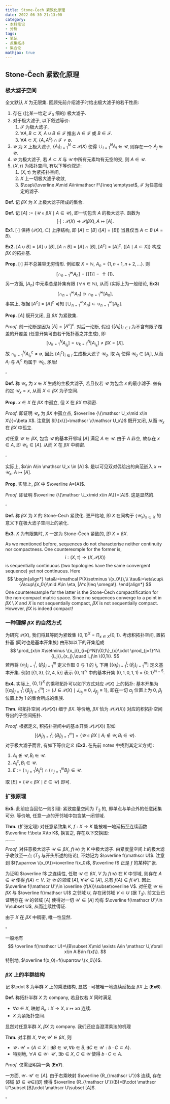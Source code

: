 ```yaml
---
title: Stone-Čech 紧致化原理
date: 2022-06-30 21:13:00
category: 
- 本科笔记
- 分析
tags: 
- 笔记
- 点集拓扑
- 集合论
mathjax: true
---
```


## Stone-Čech 紧致化原理

### 极大滤子空间

全文默认 $X$ 为无限集. 回顾先前介绍滤子时给出极大滤子的若干性质:

1. 存在 (比某一给定 $\mathscr F_0$ 细的) 极大滤子. 
2. 对于极大滤子, 以下叙述等价: 
   1. $\mathscr F$ 为极大滤子,
   2. $\forall A,B\subset  X$, $A\cup B\in \mathscr F$ 推出 $A\in \mathscr F$ 或 $B\in\mathscr F$. 
   3. $\forall A\subset X$, $\{A,A^c\}\cap \mathscr F\neq\emptyset$.  
3. $\mathscr U$ 为 $X$ 上极大滤子, $\{A_i\}_{i=1}^N\subset \mathcal P(X)$ 使得 $\cup_{i=1}^N A_i\in\mathscr U$, 则存在一个 $A_j\in\mathscr U$. 
4. $\mathscr U$ 为极大滤子, 若 $A\subset X$ 与 $\mathscr U$ 中所有元素均有无空的交, 则 $A\in\mathscr U$. 
5. $(X,\tau)$ 为拓扑空间, 有以下等价叙述:
   1.  $(X,\tau)$ 为紧拓扑空间,
   2. $X$ 上一切极大滤子收敛,
   3. $\cap\{\overline A\mid A\in\mathscr F\}\neq \emptyset$, $\mathscr F$ 为任意给定的滤子. 

**Def.** 记 $\beta X$ 为 $X$ 上极大滤子所成的集合. 

**Def.** 记 $[A]:=\{\mathscr U\in \beta X\mid A\in \mathscr U\}$, 即一切包含 $A$ 的极大滤子. 函数为
$$
[\cdot]:\mathcal P(X)\to \mathcal P(\beta X),A\mapsto [A].
$$
**Ex1.** $[\cdot]$ 保持 $(\mathcal P(X),\subset)$ 上序结构, 即 $[A]\subset [B]$ ($[A]=[B]$) 当且仅当 $A\subset B$ ($A=B$). 

**Ex2.** $[A\cup B]=[A]\cup [B]$, $[A\cap B]=[A]\cap [B]$, $[A^c]=[A]^c$. $\{[A\mid A\subset X]\}$ 构成 $\beta X$ 的拓扑基. 

**Prop.** $[\cdot]$ 并不总兼容无穷情形. 例如取 $X=\mathbb N$, $A_n=\{1,n+1,n+2,\ldots\}$. 则
$$
[\cap_{n=1}^\infty A_n]=[\{1\}]=\uparrow \{1\}.
$$
另一方面, $[A_n]$ 中元素总是补集有限 ($\forall n\in\mathbb N$), 从而 (实际上为一般结论, **Ex3**)
$$
[\cap _{n=1}^\infty A_n]\supset \cap_{n=1}^\infty[A_n].
$$
事实上, 根据 $[A^c]=[A]^c$ 可知 $[\cup_{n=1}^\infty A_n]\subset \cup_{n=1}^\infty[ A_n]$. 

**Prop.** $[A]$ 既开又闭, 且 $\beta X$ 为紧致集. 

*Proof.* 前一论断是因为 $[A]=[A^c]^c$. 对后一论断, 假设 $\{[A_i]\}_{i\in I}$ 为不含有限子覆盖的开覆盖 (任意开集可由若干拓扑基之并生成), 即
$$
[\cup_{k=1}^NA_{i_k}]=\cup_{k=1}^N [A_{i_k}]\neq \beta X=[X].
$$
故 $\cap _{k=1}^NA_{i_k}^c\neq \emptyset$, 因此 $\{A_i^c\}_{i\in I}$ 生成极大滤子 $\mathscr U_0$. 取 $A_i$ 使得 $\mathscr U_0\in [A_i]$, 从而 $A_i$ 与 $A_i^c$ 均属于 $\mathscr U_0$, 矛盾!

$\square$

**Def.** 称 $\mathscr U_x$ 为 $x\in X$ 生成的主极大滤子, 若且仅若 $\mathscr U$ 为包含 $x$ 的最小滤子. 兹有约定 $\mathscr U_x=x$, 从而 $X\subset \beta X$ 为子空间. 

**Prop.** $x\in X$ 在 $\beta X$ 中孤立, 但 $X$ 在 $\beta X$ 中稠密. 

*Proof.* 即证明 $\mathscr U_x$ 为 $\beta X$ 中孤立点, $\overline {\{\mathscr U_x\mid x\in X\}}=\beta X$. 注意到 $[\{x\}]=\mathscr \{\mathscr U_x\}$ 既开又闭, 从而 $\mathscr U_x$ 在 $\beta X$ 中孤立. 

对任意 $\mathscr U\in \beta X$, 包含 $\mathscr U$ 的基本开邻域 $[A]$ 满足 $A\in \mathscr U$. 由于 $A$ 非空, 故存在 $x\in A$, 即 $\mathscr U_x\in [A]$. 从而 $X$ 在 $\beta X$ 中稠密.

$\square$ 

实际上, $x\in A\in \mathscr U_x \in [A] $. 是以可见双对偶给出的典范嵌入 $x\mapsto \mathscr U_x$, $A\mapsto [A]$. 

**Prop.** 实际上, $\beta X$ 中 $\overline A=[A]$. 

*Proof.* 即证明 $\overline {\{\mathscr U_x\mid x\in A\}}=[A]$. 这是显然的. 

$\square$ 

**Def.** 称 $\beta X$ 为 $X$ 的 Stone-Čech 紧致化. 更严格地, 即 $X$ 在同构于 $\{\mathscr U_x\}_{x\in X}$ 的意义下在极大滤子空间上的紧化. 

**Ex3.** $X$ 为有限集时, $X$ 一定为 Stone-Čech 紧致的, 即 $X=\beta X$. 

As we mentioned before, sequences do not characterise neither continuity nor compactness. One counterexmple for the former is,
$$
i:(X,\tau)\to (X,\mathcal P(X))
$$
is sequentially continuous (two topologies have the same convergent sequence) yet not continuous. Here
$$
\begin{align*}
\eta&:=\mathcal P(X\setminus \{x_0\}),\\
\tau&:=\eta\cup\{A\cup\{x_0\}\mid A\in \eta, |A^c|\leq \omega\}.
\end{align*}
$$
One counterexample for the latter is the Stone-Čech compactification for the non-compact matric space. Since no sequences converge to a point in $\beta X\setminus X$ and $X$ is not sequentially compact, $\beta X$ is not sequentially compact. However, $\beta X$ is indeed compact!

### 一种理解 $\beta X$ 的自然方式 

为研究 $\mathcal P(X)$, 我们将其等同为紧致集 $\{0,1\}^X=\prod_{x\in X}\{0,1\}$. 考虑积拓扑空间, 置拓扑基 (同时也是基本开集族) 由形如以下的开集组成
$$
\prod_{x\in X\setminus \{x_j\}_{i=j}^N}\{0,1\}_{x}\cdot \prod_{j=1}^N\{i_j\}_{x_j},\quad i_j\in \{0,1\}.
$$
若再将 $\{\alpha_j\}_{j=1}^l$, $\{\beta_j\}_{j=1}^m$ 定义作取 $0$ 与 $1$ 的 $i_j$, 下用 $[ \{\alpha_j\}_{j=1}^l;\{\beta_j\}_{j=1}^m]$ 定义基本开集. 例如 $[\{1,3\},\{2,4,5\}]$ 表示 $\{0,1\}^{\mathbb N}$ 中的基本开集 $(0,1,0,1,1)\times  \{0,1\}^{\mathbb N-5}$. 

**Ex4.** 实际上, $\{0,1\}^X$ 的乘积拓扑可以如下方式对应 $\mathcal P(X)$ 上的拓扑: 基本开集为 $[ \{\alpha_j\}_{j=1}^l;\{\beta_j\}_{j=1}^m]:=\{J\in \mathcal P(X)\mid J_{\alpha_j}\equiv 0, J_{\beta_j}\equiv 1\}$, 即在一切 $\alpha_j$ 位置上为 $0$, $\beta_j$ 位置上为 $1$ 的集合所成的集族. 

**Thm.** 积拓扑空间 $\mathcal P(\mathcal P(X))$ 细于 $\beta X$. 等价地, $\beta X$ 恰为 $\mathcal P(\mathcal P(X))$ 对应的积拓扑空间导出的子空间拓扑. 

*Proof.* 根据定义, 积拓扑空间中的基本开集 $\mathcal P(\mathcal P(X))$ 形如
$$
[\{A_j\}_{j=1}^l;\{B_j\}_{j=1}^m]=\{\mathscr U \in \beta X\mid A_i\notin \mathscr U,B_i\in \mathscr U\}.
$$
对于极大滤子而言, 有如下等价定义 (**Ex2.** 在先前 notes 中找到其定义方式):

1. $A_i\notin \mathscr U,B_i\in \mathscr U$.
2. $A_i^c,B_i\in \mathscr U$.
3. $E:=(\cap_{j=1}^l A_j^c)\cap (\cap_{j=1}^m B_j)\in \mathscr U$. 

取 $[E]=\{\mathscr U\in \beta X\mid E\in\mathscr U\}$ 即可.

### 扩张原理

**Ex5.** 此前应当回忆一则引理: 紧致度量空间为 $T_3$ 的, 即单点与单点外的任意闭集可分. 等价地, 任意一点的开邻域中包含某一闭邻域. 

**Thm.** (扩张定理) 对任意紧致集 $K$, $f:X\to K$ 能被唯一地延拓至连续函数 $\overline f:\beta X\to K$, 换言之, 存在以下交换图:

<img src="https://s2.loli.net/2022/07/03/ZUOiBLCKvGoRF2D.png" alt="image-20220703154858213" style="zoom:15%;" />

*Proof.* 对任意极大滤子 $\mathscr U \in \beta X$, $f(\mathscr U)$ 为 $K$ 中极大滤子. 由紧度量空间上的极大滤子收敛至一点 ($T_3$ 与开头所述的结论), 不妨记为 $\overline f(\mathscr U)$. 注意到 $f(\uparrow \{x_0\})=\overline f(x_0)$, $\overline f$ 正是 $f$ 的某种扩张. 

为证明 $\overline f$ 之连续性, 任取 $\mathscr U\in\beta X$, $V$ 为 $f(\mathscr U)$ 在 $K$ 中邻域, 则存在 $A\in \mathscr U$ 使得 $f(A)\subset V$. 对 $\mathscr U$ 的邻域 $[A]$, $\forall \mathscr U'\in [A]$, 总有 $f(A)\in f(\mathscr U')$. 因此 $\overline f(\mathscr U')\in \overline {f(A)}\subset\overline V$. 对任意 $\mathscr U\in\beta X$ 与 $\overline f(\mathscr U)$ 之邻域 $U$, 存在闭邻域 $V\subset U$ (据 $T_3$). 前文业已证明存在 $\mathscr U$ 的邻域 $[A]$ 使得对一切 $\mathscr U' \in [A]$ 均有 $\overline f(\mathscr U')\in V\subset U$, 从而连续性得证.

由于 $X$ 在 $\beta X$ 中稠密, 唯一性显然. 

$\square$

一般地有
$$
\overline f(\mathscr U)=\{B\subset X\mid \exists A\in \mathscr U,\forall x\in A:B\in f(x)\}.
$$
特别地, $\overline f(x_0)=f(\uparrow \{x_0\})$.

### $\beta X$ 上的半群结构

记 $\cdot $ 为半群 $X$ 上的乘法结构, 显然 $\cdot$ 可被唯一地连续延拓至 $\beta X$ 上 (**Ex6**). 

**Def.** 称拓扑半群 $X$ 为 company, 若且仅若 $X$ 同时满足

* $\forall a\in X$, 映射 $R_a:X\to X,x\mapsto xa$ 连续.
* $X$ 为紧拓扑空间. 

显然对任意半群 $X$, $\beta X$ 为 company. 我们还应当澄清乘法的机理

**Thm.** 对半群 $X$, $\forall \mathscr U,\mathscr U'\in \beta X$, 则

* $\mathscr U\cdot \mathscr U'=\{A\subset X\mid \exists B\in \mathscr U,\forall b\in B,\exists C\in \mathscr U':b\cdot C\subset A\}$. 
* 特别地, $\forall A\in\mathscr U\cdot \mathscr U'$, $\exists b\in X$, $C\in \mathscr U$ 使得 $b\cdot C\subset A$. 

*Proof.* 仅需证明第一条 (**Ex7**). 

一方面, $\mathscr U \cdot \mathscr U'\in [A]$. 由于右乘映射 $\overline {R_{\mathscr U'}}$ 连续, 存在邻域 $(B\in \mathscr U\in )[B]$ 使得 $\overline {R_{\mathscr U'}}(B)=B\cdot \mathscr U'\subset [B]\cdot \mathscr U\subset [A]$. 

$\square$ 
